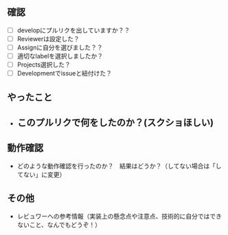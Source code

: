 ## 確認
  - [ ] developにプルリクを出していますか？？
  - [ ] Reviewerは設定した？
  - [ ] Assignに自分を選びました？？
  - [ ] 適切なlabelを選択しましたか？
  - [ ] Projects選択した？
  - [ ] Developmentでissueと紐付けた？
## やったこと

* このプルリクで何をしたのか？(スクショほしい)
  - 


## 動作確認

* どのような動作確認を行ったのか？　結果はどうか？（してない場合は「してない」に変更）

## その他

* レビュワーへの参考情報（実装上の懸念点や注意点、技術的に自分ではできないこと、なんでもどうぞ！）
